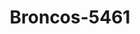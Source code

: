 ---
f_zip-code: 89502
f_state-code: NV
title: Broncos-5461
f_phone: 775-323-7710
f_city-only: Reno
f_address: 1470 South Wells Avenue Reno
f_location-unique-id: '5461'
slug: broncos-5461
updated-on: '2024-05-30T13:46:58.046Z'
created-on: '2024-05-30T13:36:59.803Z'
published-on: '2024-05-30T13:54:32.469Z'
f_city-state: cms/city/reno-nv.md
f_company: cms/company/broncos.md
f_state: cms/state/nevada.md
layout: '[payday-loan].html'
tags: payday-loan
---